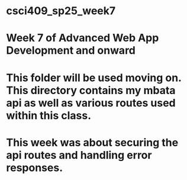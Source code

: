 # csci409_sp25_week7

# Week 7 of Advanced Web App Development and onward
# This folder will be used moving on. This directory contains my mbata api as well as various routes used within this class. 
# This week was about securing the api routes and handling error responses.
